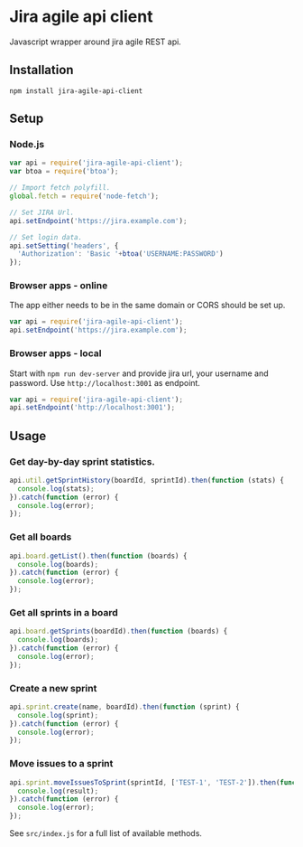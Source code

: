 # Jira agile api client
Javascript wrapper around jira agile REST api.

## Installation
`npm install jira-agile-api-client`

## Setup

### Node.js
```javascript
var api = require('jira-agile-api-client');
var btoa = require('btoa');

// Import fetch polyfill.
global.fetch = require('node-fetch');

// Set JIRA Url.
api.setEndpoint('https://jira.example.com');

// Set login data.
api.setSetting('headers', {
  'Authorization': 'Basic '+btoa('USERNAME:PASSWORD')
});
```

### Browser apps - online
The app either needs to be in the same domain or CORS should be set up.
```javascript
var api = require('jira-agile-api-client');
api.setEndpoint('https://jira.example.com');
```

### Browser apps - local
Start with `npm run dev-server` and provide jira url, your username and password. Use `http://localhost:3001` as endpoint.
```javascript
var api = require('jira-agile-api-client');
api.setEndpoint('http://localhost:3001');
```

## Usage

### Get day-by-day sprint statistics.
```javascript
api.util.getSprintHistory(boardId, sprintId).then(function (stats) {
  console.log(stats);
}).catch(function (error) {
  console.log(error);
});
```

### Get all boards
```javascript
api.board.getList().then(function (boards) {
  console.log(boards);
}).catch(function (error) {
  console.log(error);
});
```

### Get all sprints in a board
```javascript
api.board.getSprints(boardId).then(function (boards) {
  console.log(boards);
}).catch(function (error) {
  console.log(error);
});
```

### Create a new sprint
```javascript
api.sprint.create(name, boardId).then(function (sprint) {
  console.log(sprint);
}).catch(function (error) {
  console.log(error);
});
```

### Move issues to a sprint
```javascript
api.sprint.moveIssuesToSprint(sprintId, ['TEST-1', 'TEST-2']).then(function (result) {
  console.log(result);
}).catch(function (error) {
  console.log(error);
});
```

See `src/index.js` for a full list of available methods.
